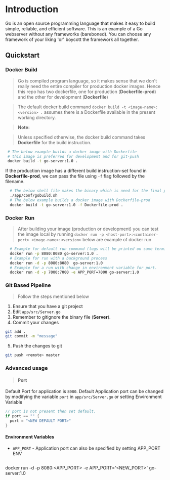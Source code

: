 # Introduction
Go is an open source programming language that makes it easy to build simple, reliable, and efficient software. This is an example of a Go webserver without any frameworks (bareboned). You can choose any framework of your liking 'or' boycott the framework all together.

## Quickstart
### Docker Build
 > Go is compiled program language, so it makes sense that we don't really need the entire compiler for production docker images. Hence this repo has two dockerfile, one for production (**Dockerfile-prod**) and the other for development (**Dockerfile**)

 > The default docker build command `docker build -t <image-name>:<version> .` assumes there is a Dockerfile available in the present working directory.

 > **Note:**

 > Unless specified otherwise, the docker build command takes **Dockerfile** for the build instruction.
 ```sh
  # The below example builds a docker image with Dockerfile
  # this image is preferred for development and for git-push
  docker build -t go-server:1.0 .
```
If the production image has a different build instruction-set found in **Dockerfile-prod**, we can pass the file using `-f` flag followed by the filename.
```sh
  # The below shell file makes the binary which is need for the final production docker image.
  ./app/conf/gobuild.sh
  # The below example builds a docker image with Dockerfile-prod
  docker build -t go-server:1.0 -f Dockerfile-prod .
```

### Docker Run
>  After building your image (production or development) you can test the image local by running `docker run -p <host-port>:<container-port> <image-name>:<version>` below are example of docker run
```sh
  # Example for default run command (logs will be printed on same terminal)
  docker run -p 8080:8080 go-server:1.0 .
  # Example for run with a background process
  docker run -d -p 8080:8080  go-server:1.0
  # Example for a run with change in environment variable for port.
  docker run -d -p 7000:7000 -e APP_PORT=7000 go-server:1.0
```

### Git Based Pipeline
> Follow the steps mentioned below
1. Ensure that you have a git project
2. Edit `app/src/Server.go`
3. Remember to gitignore the binary file (**Server**).
4. Commit your changes
  ```bash
  git add .
  git commit -m "message"
  ```
5. Push the changes to git
  ```bash
  git push <remote> master
  ```

### Advanced usage
> #### Port
Default Port for application is `8080`.
Default Application port can be changed by modifying the variable `port` in  `app/src/Server.go` or setting Environment Variable
```go
// port is not present then set default.
if port == "" {
  port = "<NEW DEFAULT PORT>"
}
```
#### Environment Variables
* `APP_PORT` - Application port can also be specified by setting APP_PORT ENV

>```bash
docker run -d -p 8080:<APP_PORT> -e APP_PORT='<NEW_PORT>' go-server:1.0
```
